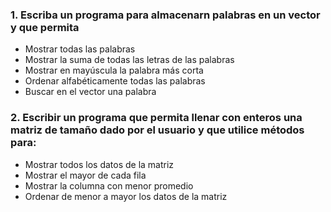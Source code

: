 ### 1. Escriba un programa para almacenarn palabras en un vector y que permita

- Mostrar todas las palabras
- Mostrar la suma de todas las letras de las palabras
- Mostrar en mayúscula la palabra más corta
- Ordenar alfabéticamente todas las palabras
- Buscar en el vector una palabra


### 2. Escribir un programa que permita llenar con enteros una matriz de tamaño dado por el usuario y que utilice métodos para:

- Mostrar todos los datos de la matriz
- Mostrar el mayor de cada fila
- Mostrar la columna con menor promedio
- Ordenar de menor a mayor los datos de la matriz
